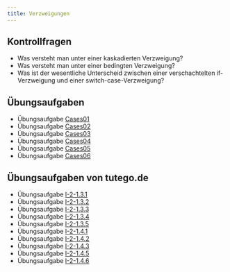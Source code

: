 ```yaml
---
title: Verzweigungen
---
```


## Kontrollfragen
-	Was versteht man unter einer kaskadierten Verzweigung?
-	Was versteht man unter einer bedingten Verzweigung?
-	Was ist der wesentliche Unterscheid zwischen einer verschachtelten if-Verzweigung und einer switch-case-Verzweigung?

## Übungsaufgaben
- Übungsaufgabe [Cases01](cases01.md)
- Übungsaufgabe [Cases02](cases02.md)
- Übungsaufgabe [Cases03](cases03.md)
- Übungsaufgabe [Cases04](cases04.md)
- Übungsaufgabe [Cases05](cases05.md)
- Übungsaufgabe [Cases06](cases06.md)

## Übungsaufgaben von tutego.de
- Übungsaufgabe [I-2-1.3.1](https://tutego.de/javabuch/aufgaben/intro.html#_java_programme_portieren)
- Übungsaufgabe [I-2-1.3.2](https://tutego.de/javabuch/aufgaben/imperativ.html#_pr%C3%BCfen_ob_beute_fair_aufgeteilt_werden_kann)
- Übungsaufgabe [I-2-1.3.3](https://tutego.de/javabuch/aufgaben/imperativ.html#_besitzen_zwei_zahlen_gleiche_ziffern)
- Übungsaufgabe [I-2-1.3.4](https://tutego.de/javabuch/aufgaben/imperativ.html#_w%C3%A4hrungsbetrag_in_m%C3%BCnzen_umrechnen)
- Übungsaufgabe [I-2-1.3.5](https://tutego.de/javabuch/aufgaben/imperativ.html#_eine_flasche_rum_10_flaschen_rum)
- Übungsaufgabe [I-2-1.4.1](https://tutego.de/javabuch/aufgaben/imperativ.html#_zahltag)
- Übungsaufgabe [I-2-1.4.2](https://tutego.de/javabuch/aufgaben/imperativ.html#_einundzwanzig)
- Übungsaufgabe [I-2-1.4.3](https://tutego.de/javabuch/aufgaben/imperativ.html#_literangaben_umrechnen)
- Übungsaufgabe [I-2-1.4.5](https://tutego.de/javabuch/aufgaben/imperativ.html#_eingegebene_zeichenfolgen_f%C3%BCr_eine_zustimmung_auswerten)
- Übungsaufgabe [I-2-1.4.6](https://tutego.de/javabuch/aufgaben/imperativ.html#_switch_anweisung_in_switch_ausdruck_umschreiben_neu)
